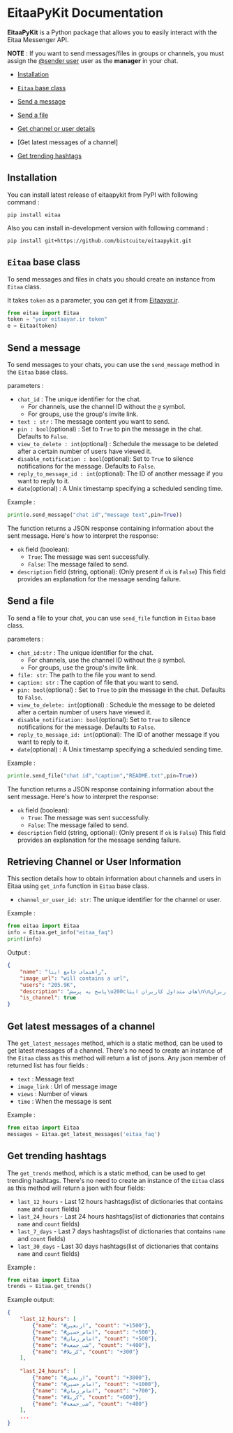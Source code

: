 # EitaaPyKit Documentation
**EitaaPyKit** is a Python package that allows you to easily interact with the Eitaa Messenger API.

**NOTE** : If you want to send messages/files in groups or channels, you must assign the [@sender user](https://eitaa.com/sender) user as the **manager** in your chat.

- [Installation](#installation)
- [`Eitaa` base class](#eitaa-base-class)
- [Send a message](#send-a-message)
- [Send a file](#send-a-file)
- [Get channel or user details](#get-latest-messages-of-a-channel)
- [Get latest messages of a channel]

- [Get trending hashtags](#get-trending-hashtags)

## Installation
You can install latest release of eitaapykit from PyPI with following command :
```
pip install eitaa
```
Also you can install in-development version with following command :
```
pip install git+https://github.com/bistcuite/eitaapykit.git
```

## `Eitaa` base class
To send messages and files in chats you should create an instance from `Eitaa` class.

It takes `token` as a parameter, you can get it from [Eitaayar.ir](https://eitaayar.ir/).

```py
from eitaa import Eitaa
token = "your eitaayar.ir token"
e = Eitaa(token)
```

## Send a message
To send messages to your chats, you can use the `send_message` method in the `Eitaa` base class.

parameters :
- `chat_id` : The unique identifier for the chat.
    - For channels, use the channel ID without the `@` symbol.
    - For groups, use the group's invite link.
- `text : str` : The message content you want to send.
- `pin : bool`(optional) : Set to `True` to pin the message in the chat. Defaults to `False`.
- `view_to_delete : int`(optional) : Schedule the message to be deleted after a certain number of users have viewed it.
- `disable_notification : bool`(optional): Set to `True` to silence notifications for the message. Defaults to `False`.
- `reply_to_message_id : int`(optional): The ID of another message if you want to reply to it.
- `date`(optional) : A Unix timestamp specifying a scheduled sending time.

Example :
```py
print(e.send_message("chat id","message text",pin=True))
```

The function returns a JSON response containing information about the sent message. Here's how to interpret the response:
- `ok` field (boolean):
    - `True`: The message was sent successfully.
    - `False`: The message failed to send.
- `description` field (string, optional): (Only present if `ok` is `False`) This field provides an explanation for the message sending failure.

## Send a file
To send a file to your chat, you can use `send_file` function in `Eitaa` base class.


parameters :
- `chat_id:str` : The unique identifier for the chat.
    - For channels, use the channel ID without the `@` symbol.
    - For groups, use the group's invite link.
- `file: str`: The path to the file you want to send.
- `caption: str` : The caption of file that you want to send.
- `pin: bool`(optional) : Set to `True` to pin the message in the chat. Defaults to `False`.
- `view_to_delete: int`(optional) : Schedule the message to be deleted after a certain number of users have viewed it.
- `disable_notification: bool`(optional): Set to `True` to silence notifications for the message. Defaults to `False`.
- `reply_to_message_id: int`(optional): The ID of another message if you want to reply to it.
- `date`(optional) : A Unix timestamp specifying a scheduled sending time.

Example :
```py
print(e.send_file("chat id","caption","README.txt",pin=True))
```

The function returns a JSON response containing information about the sent message. Here's how to interpret the response:
- `ok` field (boolean):
    - `True`: The message was sent successfully.
    - `False`: The message failed to send.
- `description` field (string, optional): (Only present if `ok` is `False`) This field provides an explanation for the message sending failure.

## Retrieving Channel or User Information
This section details how to obtain information about channels and users in Eitaa using `get_info` function in `Eitaa` base class.

- `channel_or_user_id: str`: The unique identifier for the channel or user.

Example :
```py
from eitaa import Eitaa
info = Eitaa.get_info("eitaa_faq")
print(info)
```

Output :
```json
{
    "name": "راهنمای جامع ایتا", 
    "image_url": "will contains a url", 
    "users": "205.9K", 
    "description": "پاسخ به پرسش\u200cهای متداول کاربران ایتا\n\nپشتیبانی کاربران:\n@support\n\nکانال اطلاع\u200cرسانی رسمی:\n@eitaa\n\nوبسایت رسمی برنامه:\nhttps://eitaa.com", "is_verified": true,
    "is_channel": true
}
```

## Get latest messages of a channel
The `get_latest_messages` method, which is a static method, can be used to get latest messages of a channel. There's no need to create an instance of the `Eitaa` class as this method will return a list of jsons.
Any json member of returned list has four fields :
- `text` : Message text
- `image_link` : Url of message image
- `views` : Number of views
- `time` : When the message is sent

Example :
```py
from eitaa import Eitaa
messages = Eitaa.get_latest_messages('eitaa_faq')
```

## Get trending hashtags
The `get_trends` method, which is a static method, can be used to get trending hashtags. There's no need to create an instance of the `Eitaa` class as this method will return a json with four fields:

- `last_12_hours` - Last 12 hours hashtags(list of dictionaries that contains `name` and `count` fields)
- `last_24_hours` - Last 24 hours hashtags(list of dictionaries that contains `name` and `count` fields)
- `last_7_days` - Last 7 days hashtags(list of dictionaries that contains `name` and `count` fields)
- `last_30_days` - Last 30 days hashtags(list of dictionaries that contains `name` and `count` fields)

Example :
```py
from eitaa import Eitaa
trends = Eitaa.get_trends()
```

Example output:
```json
{
    "last_12_hours": [
        {"name": "#اربعین", "count": "+1500"}, 
        {"name": "#امام_حسین", "count": "+500"}, 
        {"name": "#امام_زمان", "count": "+500"}, 
        {"name": "#شب_جمعه", "count": "+400"}, 
        {"name": "#کربلا", "count": "+300"}
    ], 
    
    "last_24_hours": [
        {"name": "#اربعین", "count": "+3000"}, 
        {"name": "#امام_حسین", "count": "+1000"}, 
        {"name": "#امام_زمان", "count": "+700"}, 
        {"name": "#کربلا", "count": "+600"}, 
        {"name": "#شب_جمعه", "count": "+400"}
    ],
    ...
}
```
